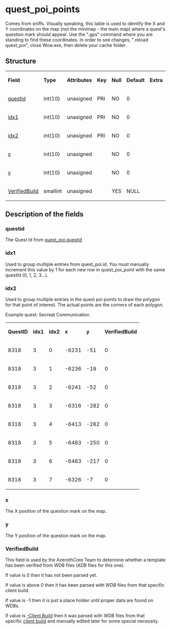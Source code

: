 # quest\_poi\_points

Comes from sniffs. Visually speaking, this table is used to identify the X and Y coordinates on the map (not the minimap - the main map) where a quest's question mark should appear. Use the ".gps" command where you are standing to find these coordinates. In order to see changes, ".reload quest\_poi", close Wow.exe, then delete your cache folder.

## Structure

<table>
<tbody>
<tr>
<td><p><strong>Field</strong></p></td>
<td><p><strong>Type</strong></p></td>
<td><p><strong>Attributes</strong></p></td>
<td><p><strong>Key</strong></p></td>
<td><p><strong>Null</strong></p></td>
<td><p><strong>Default</strong></p></td>
<td><p><strong>Extra</strong></p></td>
<td><p><strong>Comment</strong></p></td>
</tr>
<tr>
<td><p><a href="#questid">questid</a></p></td>
<td><p>int(10)</p></td>
<td><p>unasigned</p></td>
<td><p>PRI</p></td>
<td><p>NO</p></td>
<td><p>0</p></td>
<td><p></p></td>
<td><p></p></td>
</tr>
<tr>
<td><p><a href="#idx1">idx1</a></p></td>
<td><p>int(10)</p></td>
<td><p>unasigned</p></td>
<td><p>PRI</p></td>
<td><p>NO</p></td>
<td><p>0</p></td>
<td><p></p></td>
<td><p></p></td>
</tr>
<tr>
<td><p><a href="#idx2">idx2</a></p></td>
<td><p>int(10)</p></td>
<td><p>unasigned</p></td>
<td><p>PRI</p></td>
<td><p>NO</p></td>
<td><p>0</p></td>
<td><p></p></td>
<td><p></p></td>
</tr>
<tr>
<td><p><a href="#x">x</a></p></td>
<td><p>int(10)</p></td>
<td><p>unasigned</p></td>
<td><p></p></td>
<td><p>NO</p></td>
<td><p>0</p></td>
<td><p></p></td>
<td><p></p></td>
</tr>
<tr>
<td><p><a href="#y">y</a></p></td>
<td><p>int(10)</p></td>
<td><p>unasigned</p></td>
<td><p></p></td>
<td><p>NO</p></td>
<td><p>0</p></td>
<td><p></p></td>
<td><p></p></td>
</tr>
<tr>
<td><p><a href="#verifiedbuild">VerifiedBuild</a></p></td>
<td><p>smallint</p></td>
<td><p>unasigned</p></td>
<td><p></p></td>
<td><p>YES</p></td>
<td><p>NULL</p></td>
<td><p></p></td>
<td><p></p></td>
</tr>
</tbody>
</table>

## Description of the fields

### questid

The Quest Id from [quest\_poi.questid](quest_poi.md#questid)

### idx1

Used to group multiple entries from quest\_poi.id. You must manually increment this value by 1 for each new row in quest\_poi\_point with the same questId (0, 1, 2, 3...).

### idx2

Used to group multiple entries in the quest poi points to draw the polygon for that point of interest. The actual points are the corners of each polygon.

Example quest: Secreat Communication.

<table>
<tbody>
<tr>
<td><p><strong>QuestID</strong></p></td>
<td><p><strong>idx1</strong></p></td>
<td><p><strong>idx2</strong></p></td>
<td><p><strong>x</strong></p></td>
<td><p><strong>y</strong></p></td>
<td><p><strong>VerifiedBuild</strong></p></td>
</tr>
<tr>
<td><p>8318</p></td>
<td><p>3</p></td>
<td><p>0</p></td>
<td><p>-6231</p></td>
<td><p>-51</p></td>
<td><p>0</p></td>
</tr>
<tr>
<td><p>8318</p></td>
<td><p>3</p></td>
<td><p>1</p></td>
<td><p>-6236</p></td>
<td><p>-19</p></td>
<td><p>0</p></td>
</tr>
<tr>
<td><p>8318</p></td>
<td><p>3</p></td>
<td><p>2</p></td>
<td><p>-6241</p></td>
<td><p>-52</p></td>
<td><p>0</p></td>
</tr>
<tr>
<td><p>8318</p></td>
<td><p>3</p></td>
<td><p>3</p></td>
<td><p>-6316</p></td>
<td><p>-282</p></td>
<td><p>0</p></td>
</tr>
<tr>
<td><p>8318</p></td>
<td><p>3</p></td>
<td><p>4</p></td>
<td><p>-6413</p></td>
<td><p>-282</p></td>
<td><p>0</p></td>
</tr>
<tr>
<td><p>8318</p></td>
<td><p>3</p></td>
<td><p>5</p></td>
<td><p>-6483</p></td>
<td><p>-250</p></td>
<td><p>0</p></td>
</tr>
<tr>
<td><p>8318</p></td>
<td><p>3</p></td>
<td><p>6</p></td>
<td><p>-6483</p></td>
<td><p>-217</p></td>
<td><p>0</p></td>
</tr>
<tr>
<td><p>8318</p></td>
<td><p>3</p></td>
<td><p>7</p></td>
<td><p>-6326</p></td>
<td><p>-7</p></td>
<td><p>0</p></td>
</tr>
</tbody>
</table>

### x

The X position of the question mark on the map.

### y

The Y position of the question mark on the map.

### VerifiedBuild

This field is used by the AzerothCore Team to determine whether a template has been verified from WDB files (ADB files for this one).

If value is 0 then it has not been parsed yet.

If value is above 0 then it has been parsed with WDB files from that specific client build.

If value is -1 then it is just a place holder until proper data are found on WDBs.

If value is [-Client Build](../auth/realmlist.md "DB:Auth:realmlist") then it was parsed with WDB files from that specific [client build](../auth/realmlist.md#gamebuild "DB:Auth:realmlist") and manually edited later for some special necessity.

